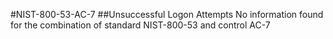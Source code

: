 #NIST-800-53-AC-7
##Unsuccessful Logon Attempts
No information found for the combination of standard NIST-800-53 and control AC-7

